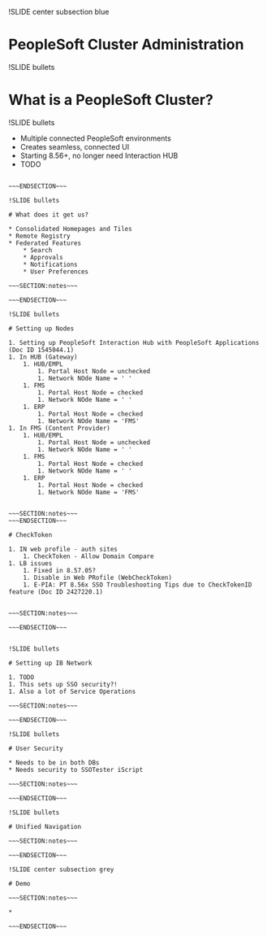 !SLIDE center subsection blue

# PeopleSoft Cluster Administration

!SLIDE bullets

# What is a PeopleSoft Cluster?

!SLIDE bullets

* Multiple connected PeopleSoft environments
* Creates seamless, connected UI
* Starting 8.56+, no longer need Interaction HUB
* TODO

~~~SECTION:notes~~~

~~~ENDSECTION~~~

!SLIDE bullets

# What does it get us?

* Consolidated Homepages and Tiles
* Remote Registry
* Federated Features
    * Search
    * Approvals
    * Notifications
    * User Preferences 

~~~SECTION:notes~~~

~~~ENDSECTION~~~

!SLIDE bullets

# Setting up Nodes

1. Setting up PeopleSoft Interaction Hub with PeopleSoft Applications (Doc ID 1545044.1)
1. In HUB (Gateway)
    1. HUB/EMPL
        1. Portal Host Node = unchecked
        1. Network NOde Name = ' '
    1. FMS
        1. Portal Host Node = checked
        1. Network NOde Name = ' '
    1. ERP
        1. Portal Host Node = checked
        1. Network NOde Name = 'FMS'
1. In FMS (Content Provider)
    1. HUB/EMPL
        1. Portal Host Node = unchecked
        1. Network NOde Name = ' '
    1. FMS
        1. Portal Host Node = checked
        1. Network NOde Name = ' '
    1. ERP
        1. Portal Host Node = checked
        1. Network NOde Name = 'FMS' 


~~~SECTION:notes~~~
~~~ENDSECTION~~~

# CheckToken

1. IN web profile - auth sites
    1. CheckToken - Allow Domain Compare 
1. LB issues
    1. Fixed in 8.57.05?
    1. Disable in Web PRofile (WebCheckToken)
    1. E-PIA: PT 8.56x SSO Troubleshooting Tips due to CheckTokenID feature (Doc ID 2427220.1)


~~~SECTION:notes~~~

~~~ENDSECTION~~~


!SLIDE bullets

# Setting up IB Network

1. TODO
1. This sets up SSO security?!
1. Also a lot of Service Operations

~~~SECTION:notes~~~

~~~ENDSECTION~~~

!SLIDE bullets

# User Security

* Needs to be in both DBs
* Needs security to SSOTester iScript

~~~SECTION:notes~~~

~~~ENDSECTION~~~

!SLIDE bullets

# Unified Navigation

~~~SECTION:notes~~~

~~~ENDSECTION~~~

!SLIDE center subsection grey

# Demo

~~~SECTION:notes~~~

* 

~~~ENDSECTION~~~